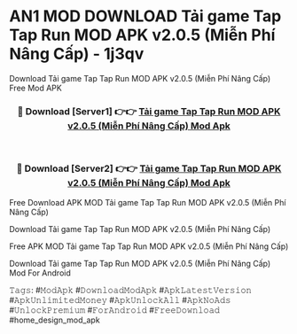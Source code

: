 # AN1 MOD DOWNLOAD Tải game Tap Tap Run MOD APK v2.0.5 (Miễn Phí Nâng Cấp) - 1j3qv
Download Tải game Tap Tap Run MOD APK v2.0.5 (Miễn Phí Nâng Cấp) Free Mod APK

<div align="center">
<h3>🔴 Download [Server1] 👉👉 <a href="https://apk-comot.site?title=Tải_game_Tap_Tap_Run_MOD_APK_v2.0.5_(Miễn_Phí_Nâng_Cấp)">Tải game Tap Tap Run MOD APK v2.0.5 (Miễn Phí Nâng Cấp) Mod Apk</a></h3><br>

<h3>🔴 Download [Server2] 👉👉 <a href="https://apk-comot.site?title=Tải_game_Tap_Tap_Run_MOD_APK_v2.0.5_(Miễn_Phí_Nâng_Cấp)">Tải game Tap Tap Run MOD APK v2.0.5 (Miễn Phí Nâng Cấp) Mod Apk</a></h3>
</div>


Free Download APK MOD Tải game Tap Tap Run MOD APK v2.0.5 (Miễn Phí Nâng Cấp)

Download Tải game Tap Tap Run MOD APK v2.0.5 (Miễn Phí Nâng Cấp) 

Free APK MOD Tải game Tap Tap Run MOD APK v2.0.5 (Miễn Phí Nâng Cấp) 

Download Tải game Tap Tap Run MOD APK v2.0.5 (Miễn Phí Nâng Cấp) Mod For Android

𝚃𝚊𝚐𝚜: #𝙼𝚘𝚍𝙰𝚙𝚔 #𝙳𝚘𝚠𝚗𝚕𝚘𝚊𝚍𝙼𝚘𝚍𝙰𝚙𝚔 #𝙰𝚙𝚔𝙻𝚊𝚝𝚎𝚜𝚝𝚅𝚎𝚛𝚜𝚒𝚘𝚗 #𝙰𝚙𝚔𝚄𝚗𝚕𝚒𝚖𝚒𝚝𝚎𝚍𝙼𝚘𝚗𝚎𝚢 #𝙰𝚙𝚔𝚄𝚗𝚕𝚘𝚌𝚔𝙰𝚕𝚕 #𝙰𝚙𝚔𝙽𝚘𝙰𝚍𝚜 #𝚄𝚗𝚕𝚘𝚌𝚔𝙿𝚛𝚎𝚖𝚒𝚞𝚖 #𝙵𝚘𝚛𝙰𝚗𝚍𝚛𝚘𝚒𝚍 #𝙵𝚛𝚎𝚎𝙳𝚘𝚠𝚗𝚕𝚘𝚊𝚍 #home_design_mod_apk